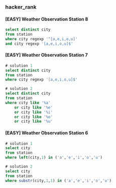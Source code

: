 ### hacker_rank
#### [EASY] Weather Observation Station 8
```sql
select distinct city
from station
where city regexp '^[a,e,i,o,u]'
and city regexp '[a,e,i,o,u]$'
```

#### [EASY] Weather Observation Station 7
```sql
# solution 1 
select distinct city
from station
where city regexp '[a,e,i,o,u]$'

# solution 2 
select distinct city
from station 
where city like '%a' 
    or city like '%e' 
    or city like '%i' 
    or city like '%o' 
    or city like '%u'
```

#### [EASY] Weather Observation Station 6
```sql
# solution 1 
select city
from station
where left(city,1) in ('a','e','i','o','u')

# solution 2 
select city
from station
where substr(city,1,1) in ('a','e','i','o','u')
```
